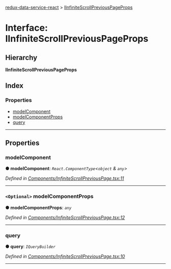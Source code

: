 [redux-data-service-react](../README.md) > [IInfiniteScrollPreviousPageProps](../interfaces/iinfinitescrollpreviouspageprops.md)

# Interface: IInfiniteScrollPreviousPageProps

## Hierarchy

**IInfiniteScrollPreviousPageProps**

## Index

### Properties

* [modelComponent](iinfinitescrollpreviouspageprops.md#modelcomponent)
* [modelComponentProps](iinfinitescrollpreviouspageprops.md#modelcomponentprops)
* [query](iinfinitescrollpreviouspageprops.md#query)

---

## Properties

<a id="modelcomponent"></a>

###  modelComponent

**● modelComponent**: *`React.ComponentType`<`object` & `any`>*

*Defined in [Components/InfiniteScrollPreviousPage.tsx:11](https://github.com/Rediker-Software/redux-data-service-react/blob/819a83f/src/Components/InfiniteScrollPreviousPage.tsx#L11)*

___
<a id="modelcomponentprops"></a>

### `<Optional>` modelComponentProps

**● modelComponentProps**: *`any`*

*Defined in [Components/InfiniteScrollPreviousPage.tsx:12](https://github.com/Rediker-Software/redux-data-service-react/blob/819a83f/src/Components/InfiniteScrollPreviousPage.tsx#L12)*

___
<a id="query"></a>

###  query

**● query**: *`IQueryBuilder`*

*Defined in [Components/InfiniteScrollPreviousPage.tsx:10](https://github.com/Rediker-Software/redux-data-service-react/blob/819a83f/src/Components/InfiniteScrollPreviousPage.tsx#L10)*

___

